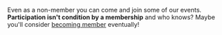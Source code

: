 Even as a non-member you can come and join some of our events.
__Participation isn't condition by a membership__ and who knows?
Maybe you'll consider [becoming member](/join) eventually!

